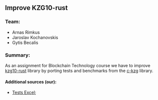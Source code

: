 ## Improve KZG10-rust
### Team:
- Arnas Rimkus
- Jaroslav Kochanovskis
- Gytis Becalis

### Summary:
As an assignment for Blockchain Technology course we have to improve [kzg10-rust](https://github.com/UndeadRat22/kzg10-rust) library by porting tests and benchmarks from the [c-kzg](https://github.com/benjaminion/c-kzg) library.

#### Additional sources (our):
- [Tests Excel](https://docs.google.com/spreadsheets/d/1pp2ou4aIsSjNDQ8XuvN6Dh0LmMSiK4ekxlNIHFfE3kY/edit?usp=sharing);